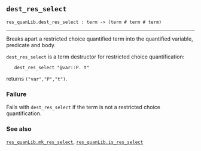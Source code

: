 ## `dest_res_select`

``` hol4
res_quanLib.dest_res_select : term -> (term # term # term)
```

------------------------------------------------------------------------

Breaks apart a restricted choice quantified term into the quantified
variable, predicate and body.

`dest_res_select` is a term destructor for restricted choice
quantification:

``` hol4
   dest_res_select "@var::P. t"
```

returns `("var","P","t")`.

### Failure

Fails with `dest_res_select` if the term is not a restricted choice
quantification.

### See also

[`res_quanLib.mk_res_select`](#res_quanLib.mk_res_select),
[`res_quanLib.is_res_select`](#res_quanLib.is_res_select)
